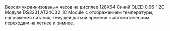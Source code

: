 Версия украинизованых часов на дисплее 128X64 Синий OLED  0.96 "I2C 
Модуле 	DS3231 AT24C32 IIC Module
с отображением температуры, напряжения питания, текущей даты и времени с автоматическим переходам на летнее и зимнее.
